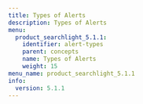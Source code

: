```yaml
---
title: Types of Alerts
description: Types of Alerts
menu:
  product_searchlight_5.1.1:
    identifier: alert-types
    parent: concepts
    name: Types of Alerts
    weight: 15
menu_name: product_searchlight_5.1.1
info:
  version: 5.1.1
---
```


